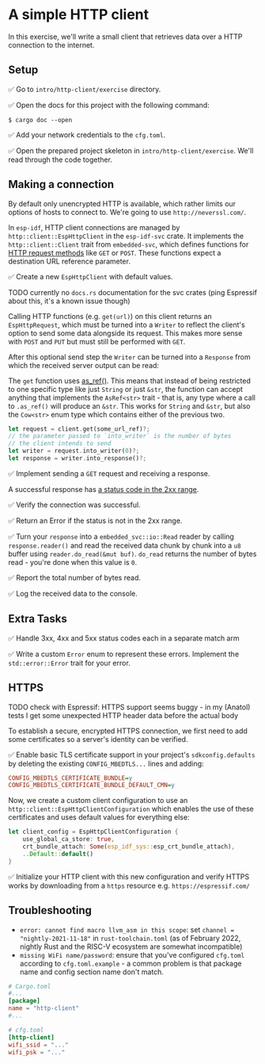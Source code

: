 # A simple HTTP client

In this exercise, we'll write a small client that retrieves data over a HTTP connection to the internet.

## Setup

✅ Go to `intro/http-client/exercise` directory.

✅ Open the docs for this project with the following command:

```
$ cargo doc --open
```

✅ Add your network credentials to the `cfg.toml`.

✅ Open the prepared project skeleton in `intro/http-client/exercise`. We'll read through the code together.

## Making a connection

By default only unencrypted HTTP is available, which rather limits our options of hosts to connect to. We're going to use `http://neverssl.com/`.

In `esp-idf`, HTTP client connections are managed by `http::client::EspHttpClient` in the `esp-idf-svc` crate. It implements the `http::client::Client` trait from `embedded-svc`, which defines functions for [HTTP request methods](https://en.wikipedia.org/wiki/Hypertext_Transfer_Protocol#Request_methods) like `GET` or `POST`. These functions expect a destination URL reference parameter.

✅ Create a new `EspHttpClient` with default values.

TODO currently no `docs.rs` documentation for the svc crates (ping Espressif about this, it's a known issue though)

Calling HTTP functions (e.g. `get(url)`) on this client returns an `EspHttpRequest`, which must be turned into a `Writer` to reflect the client's option to send some data alongside its request. This makes more sense with `POST` and `PUT` but must still be performed with `GET`. 

After this optional send step the `Writer` can be turned into a `Response` from which the received server output can be read:

The `get` function uses [as_ref()](https://doc.rust-lang.org/std/convert/trait.AsRef.html). This means that instead of being restricted to one specific type like just `String` or just `&str`, the function can accept anything that implements the `AsRef<str>` trait - that is, any type where a call to `.as_ref()` will produce an `&str`. This works for `String` and `&str`, but also the `Cow<str>` enum type which contains either of the previous two.


```Rust
let request = client.get(some_url_ref)?;
// the parameter passed to `into_writer` is the number of bytes
// the client intends to send
let writer = request.into_writer(0)?;
let response = writer.into_response()?;
```
✅ Implement sending a `GET` request and receiving a response.

A successful response has [a status code in the 2xx range](https://en.wikipedia.org/wiki/List_of_HTTP_status_codes).

✅ Verify the connection was successful.

✅ Return an Error if the status is not in the 2xx range.

✅ Turn your `response` into a `embedded_svc::io::Read` reader by calling `response.reader()` and read the received data chunk by chunk into a `u8` buffer using `reader.do_read(&mut buf)`. `do_read` returns the number of bytes read - you're done when this value is `0`.

✅ Report the total number of bytes read.

✅ Log the received data to the console.

## Extra Tasks

✅ Handle 3xx, 4xx and 5xx status codes each in a separate match arm

✅ Write a custom `Error` enum to represent these errors. Implement the `std::error::Error` trait for your error.

## HTTPS

TODO check with Espressif: HTTPS support seems buggy - in my (Anatol) tests I get some unexpected HTTP header data before the actual body

To establish a secure, encrypted HTTPS connection, we first need to add some certificates so a server's identity can be verified.

✅ Enable basic TLS certificate support in your project's `sdkconfig.defaults` by deleting the existing `CONFIG_MBEDTLS...` lines and adding:
```cfg
CONFIG_MBEDTLS_CERTIFICATE_BUNDLE=y
CONFIG_MBEDTLS_CERTIFICATE_BUNDLE_DEFAULT_CMN=y
```

Now, we create a custom client configuration to use an `http::client::EspHttpClientConfiguration` which enables the use of these certificates and uses default values for everything else:

```rust
let client_config = EspHttpClientConfiguration {
    use_global_ca_store: true,
    crt_bundle_attach: Some(esp_idf_sys::esp_crt_bundle_attach),
    ..Default::default()
}
```

✅ Initialize your HTTP client with this new configuration and verify HTTPS works by downloading from a `https` resource e.g. `https://espressif.com/`

## Troubleshooting
- `error: cannot find macro llvm_asm in this scope`: set `channel = "nightly-2021-11-18"` in `rust-toolchain.toml` (as of February 2022, nightly Rust and the RISC-V ecosystem are somewhat incompatible)
- `missing WiFi name/password`: ensure that you've configured `cfg.toml` according to `cfg.toml.example` - a common problem is that package name and config section name don't match. 

```toml
# Cargo.toml
#...
[package]
name = "http-client"
#...

# cfg.toml
[http-client]
wifi_ssid = "..."
wifi_psk = "..."
```